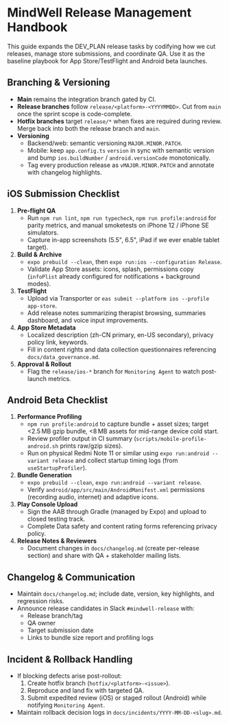 # MindWell Release Management Handbook

This guide expands the DEV_PLAN release tasks by codifying how we cut releases, manage store submissions, and coordinate QA. Use it as the baseline playbook for App Store/TestFlight and Android beta launches.

## Branching & Versioning

- **Main** remains the integration branch gated by CI.
- **Release branches** follow `release/<platform>-<YYYYMMDD>`. Cut from `main` once the sprint scope is code-complete.
- **Hotfix branches** target `release/*` when fixes are required during review. Merge back into both the release branch and `main`.
- **Versioning**
  - Backend/web: semantic versioning `MAJOR.MINOR.PATCH`.
  - Mobile: keep `app.config.ts` `version` in sync with semantic version and bump `ios.buildNumber` / `android.versionCode` monotonically.
  - Tag every production release as `vMAJOR.MINOR.PATCH` and annotate with changelog highlights.

## iOS Submission Checklist

1. **Pre-flight QA**
   - Run `npm run lint`, `npm run typecheck`, `npm run profile:android` for parity metrics, and manual smoketests on iPhone 12 / iPhone SE simulators.
   - Capture in-app screenshots (5.5", 6.5", iPad if we ever enable tablet target).
2. **Build & Archive**
   - `expo prebuild --clean`, then `expo run:ios --configuration Release`.
   - Validate App Store assets: icons, splash, permissions copy (`infoPlist` already configured for notifications + background modes).
3. **TestFlight**
   - Upload via Transporter or `eas submit --platform ios --profile app-store`.
   - Add release notes summarizing therapist browsing, summaries dashboard, and voice input improvements.
4. **App Store Metadata**
   - Localized description (zh-CN primary, en-US secondary), privacy policy link, keywords.
   - Fill in content rights and data collection questionnaires referencing `docs/data_governance.md`.
5. **Approval & Rollout**
   - Flag the `release/ios-*` branch for `Monitoring Agent` to watch post-launch metrics.

## Android Beta Checklist

1. **Performance Profiling**
   - `npm run profile:android` to capture bundle + asset sizes; target <2.5 MB gzip bundle, <8 MB assets for mid-range device cold start.
   - Review profiler output in CI summary (`scripts/mobile-profile-android.sh` prints raw/gzip sizes).
   - Run on physical Redmi Note 11 or similar using `expo run:android --variant release` and collect startup timing logs (from `useStartupProfiler`).
2. **Bundle Generation**
   - `expo prebuild --clean`, `expo run:android --variant release`.
   - Verify `android/app/src/main/AndroidManifest.xml` permissions (recording audio, internet) and adaptive icons.
3. **Play Console Upload**
   - Sign the AAB through Gradle (managed by Expo) and upload to closed testing track.
   - Complete Data safety and content rating forms referencing privacy policy.
4. **Release Notes & Reviewers**
   - Document changes in `docs/changelog.md` (create per-release section) and share with QA + stakeholder mailing lists.

## Changelog & Communication

- Maintain `docs/changelog.md`; include date, version, key highlights, and regression risks.
- Announce release candidates in Slack `#mindwell-release` with:
  - Release branch/tag
  - QA owner
  - Target submission date
  - Links to bundle size report and profiling logs

## Incident & Rollback Handling

- If blocking defects arise post-rollout:
  1. Create hotfix branch (`hotfix/<platform>-<issue>`).
  2. Reproduce and land fix with targeted QA.
  3. Submit expedited review (iOS) or staged rollout (Android) while notifying `Monitoring Agent`.
- Maintain rollback decision logs in `docs/incidents/YYYY-MM-DD-<slug>.md`.
